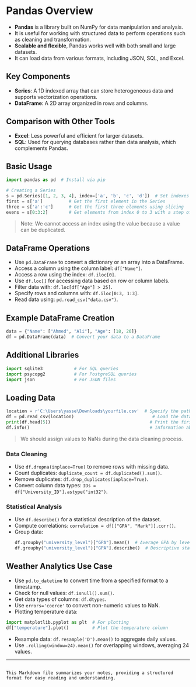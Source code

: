 # Pandas Overview

- **Pandas** is a library built on NumPy for data manipulation and analysis.
- It is useful for working with structured data to perform operations such as cleaning and transformation.
- **Scalable and flexible**, Pandas works well with both small and large datasets.
- It can load data from various formats, including JSON, SQL, and Excel.

## Key Components

- **Series**: A 1D indexed array that can store heterogeneous data and supports vectorization operations.
- **DataFrame**: A 2D array organized in rows and columns.

## Comparison with Other Tools

- **Excel**: Less powerful and efficient for larger datasets.
- **SQL**: Used for querying databases rather than data analysis, which complements Pandas.

## Basic Usage

```python
import pandas as pd  # Install via pip

# Creating a Series
s = pd.Series([1, 2, 3, 4], index=['a', 'b', 'c', 'd'])  # Set indexes to characters
first = s['a']          # Get the first element in the Series
three = s['a':'c']      # Get the first three elements using slicing
evens = s[0:3:2]        # Get elements from index 0 to 3 with a step of 2
```

> Note: We cannot access an index using the value because a value can be duplicated.

## DataFrame Operations

- Use `pd.DataFrame` to convert a dictionary or an array into a DataFrame.
- Access a column using the column label: `df["Name"]`.
- Access a row using the index: `df.iloc[0]`.
- Use `df.loc[]` for accessing data based on row or column labels.
- Filter data with: `df.loc[df["Age"] > 25]`.
- Specify rows and columns with: `df.iloc[0:3, 1:3]`.
- Read data using: `pd.read_csv("data.csv")`.

## Example DataFrame Creation

```python
data = {"Name": ["Ahmed", "Ali"], "Age": [18, 26]}
df = pd.DataFrame(data)  # Convert your data to a DataFrame
```

## Additional Libraries

```python
import sqlite3            # For SQL queries
import psycopg2           # For PostgreSQL queries
import json               # For JSON files
```

## Loading Data

```python
location = r'C:\Users\yasse\Downloads\yourfile.csv'  # Specify the path as a raw string
df = pd.read_csv(location)                              # Load the dataset
print(df.head(5))                                      # Print the first few rows
df.info()                                              # Information about columns, rows, datatypes, and missing info
```

> We should assign values to NaNs during the data cleaning process.

### Data Cleaning

- Use `df.dropna(inplace=True)` to remove rows with missing data.
- Count duplicates: `duplicate_count = df.duplicated().sum()`.
- Remove duplicates: `df.drop_duplicates(inplace=True)`.
- Convert column data types: `IDs = df["University_ID"].astype("int32")`.

### Statistical Analysis

- Use `df.describe()` for a statistical description of the dataset.
- Compute correlations: `correlation = df[["GPA", "Mark"]].corr()`.
- Group data: 
  ```python
  df.groupby("university_level")["GPA"].mean()  # Average GPA by level
  df.groupby("university_level")["GPA"].describe()  # Descriptive stats
  ```

## Weather Analytics Use Case

- Use `pd.to_datetime` to convert time from a specified format to a timestamp.
- Check for null values: `df.isnull().sum()`.
- Get data types of columns: `df.dtypes`.
- Use `errors='coerce'` to convert non-numeric values to NaN.
- Plotting temperature data:
  
```python
import matplotlib.pyplot as plt  # For plotting
df["temperature"].plot()         # Plot the temperature column
```

- Resample data: `df.resample('D').mean()` to aggregate daily values.
- Use `.rolling(window=24).mean()` for overlapping windows, averaging 24 values.

--- 
```

This Markdown file summarizes your notes, providing a structured format for easy reading and understanding.
